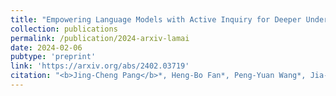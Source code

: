 ```yaml
---
title: "Empowering Language Models with Active Inquiry for Deeper Understanding"
collection: publications
permalink: /publication/2024-arxiv-lamai
date: 2024-02-06
pubtype: 'preprint'
link: 'https://arxiv.org/abs/2402.03719'
citation: "<b>Jing-Cheng Pang</b>*, Heng-Bo Fan*, Peng-Yuan Wang*, Jia-Hao Xiao*, Nan Tang, Si-Hang Yang, Chengxing Jia, Sheng-Jun Huang and Yang Yu. <i> Empowering Language Models with Active Inquiry for Deeper Understanding. </i>CoRR abs/2402.03719, 2024."
---
```

